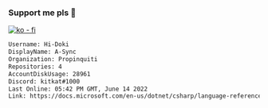 ### Support me pls 🙏

[![ko - fi](https://ko-fi.com/img/githubbutton_sm.svg)](https://ko-fi.com/O5O4D6DP7)

  ```txt
  Username: Hi-Doki
  DisplayName: A-Sync
  Organization: Propinquiti
  Repositories: 4
  AccountDiskUsage: 28961
  Discord: kitkat#1000
  Last Online: 05:42 PM GMT, June 14 2022
  Link: https://docs.microsoft.com/en-us/dotnet/csharp/language-reference/keywords/async
  ```       